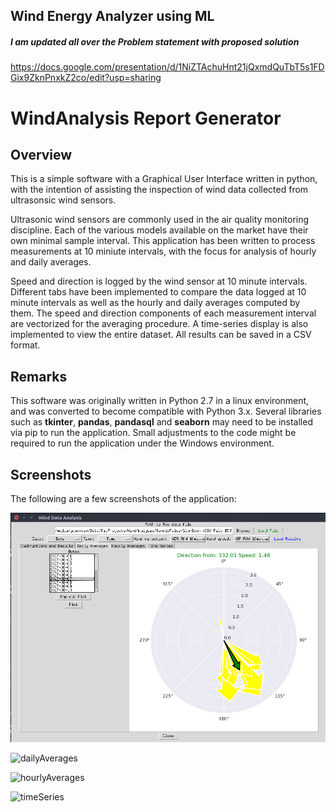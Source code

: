 ## Wind Energy Analyzer using ML

##### I am updated all over the Problem statement with proposed solution
https://docs.google.com/presentation/d/1NiZTAchuHnt21jQxmdQuTbT5s1FDGix9ZknPnxkZ2co/edit?usp=sharing

# WindAnalysis Report Generator #

## Overview ##

This is a simple software with a Graphical User Interface written in python, with the intention of assisting the inspection of wind data collected from ultrasonsic wind sensors.

Ultrasonic wind sensors are commonly used in the air quality monitoring discipline. Each of the various models available on the market have their own minimal sample interval. This application has been written to process measurements at 10 miniute intervals, with the focus for analysis of hourly and daily averages.

Speed and direction is logged by the wind sensor at 10 minute intervals. Different tabs have been implemented to compare the data logged at 10 minute intervals as well as the hourly and daily averages computed by them. The speed and direction components of each measurement interval are vectorized for the averaging procedure. A time-series display is also implemented to view the entire dataset. All results can be saved in a CSV format. 

## Remarks ##

This software was originally written in Python 2.7 in a linux environment, and was converted to become compatible with Python 3.x. Several libraries such as **tkinter**, **pandas**, **pandasql** and **seaborn** may need to be installed via pip to run the application. Small adjustments to the code might be required to run the application under the Windows environment.

## Screenshots ##

The following are a few screenshots of the application:

![instructionsAndResults](WindAnalysis-Master/WindAnalysis-master/SampleFiles/Screenshots/dailyAverages.png "Setup Page") 

![dailyAverages](Screenshots/dailyAverages.png "Daily Averages") 

![hourlyAverages](Screenshots/hourlyAverages.png "Hourly Averages")

![timeSeries](Screenshots/timeSeries.png "Time Series")
